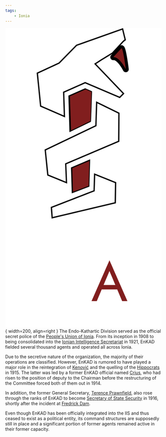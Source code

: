 ```yaml
---
tags:
    - Ionia
---
```


![EnKAD](../assets/organizations/EnKAD.png){ width=200, align=right }
The Endo-Kathartic Division served as the official secret police of the [People's Union of Ionia](../States/Ionia.md). From its inception in 1908 to being consolidated into the [Ionian Intelligence Secretariat](../Organizations/IIS.md) in 1921, EnKAD fielded several thousand agents and operated all across Ionia.

Due to the secretive nature of the organization, the majority of their operations are classified. However, EnKAD is rumored to have played a major role in the reintegration of [Kenović](../Cities/Kenovice.md) and the quelling of the [Hippocrats](../Organizations/Hippocrats) in 1915. The latter was led by a former EnKAD official named [Crius](../People/Crius.md), who had risen to the position of deputy to the Chairman before the restructuring of the Committee forced both of them out in 1914.

In addition, the former General Secretary, [Terence Prawnfield](../People/Hyperion.md), also rose through the ranks of EnKAD to become [Secretary of State Security](../Organizations/StateSec) in 1916, shortly after the incident at [Fredrick Dam](../Events/Fredrick_Dam).

Even though EnKAD has been officially integrated into the IIS and thus ceased to exist as a political entity, its command structures are supposedly still in place and a significant portion of former agents remained active in their former capacity.